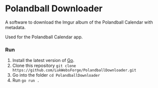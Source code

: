 # Polandball Downloader
A software to download the Imgur album of the Polandball Calendar with metadata.

Used for the Polandball Calendar app.

### Run

1. Install the latest version of [Go](https://golang.org/).
2. Clone this repository `git clone https://github.com/LukWebsForge/PolandballDownloader.git`
3. Go into the folder `cd PolandballDownloader`
4. Run `go run .`